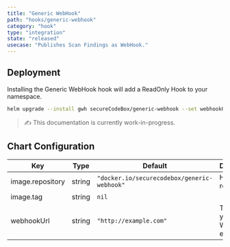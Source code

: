 ```yaml
---
title: "Generic WebHook"
path: "hooks/generic-webhook"
category: "hook"
type: "integration"
state: "released"
usecase: "Publishes Scan Findings as WebHook."
---
```


<!-- end -->

## Deployment

Installing the Generic WebHook hook will add a ReadOnly Hook to your namespace.

```bash
helm upgrade --install gwh secureCodeBox/generic-webhook --set webhookUrl="http://example.com/my/webhook/target"
```
> ✍ This documentation is currently work-in-progress.

## Chart Configuration

| Key | Type | Default | Description |
|-----|------|---------|-------------|
| image.repository | string | `"docker.io/securecodebox/generic-webhook"` | Hook image repository |
| image.tag | string | `nil` |  |
| webhookUrl | string | `"http://example.com"` | The URL of your WebHook endpoint |
